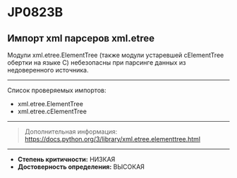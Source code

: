 # JP0823B
## Импорт xml парсеров xml.etree
Модули xml.etree.ElementTree (также модули устаревшей cElementTree
обертки на языке С) небезопасны при парсинге данных из недоверенного источника.


---
Список проверяемых импортов:

* xml.etree.ElementTree
* xml.etree.cElementTree


---
> Дополнительная информация:
> <https://docs.python.org/3/library/xml.etree.elementtree.html>
---
* __Степень критичности:__ НИЗКАЯ
* __Достоверность определения:__ ВЫСОКАЯ

